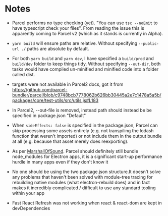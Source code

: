 # Notes

- Parcel performs no type checking (yet). "You can use `tsc --noEmit` to have typescript check your files". From reading the issue this is apparently coming to Parcel v2 (which as it stands is currently in Alpha).
- `yarn build` will ensure paths are relative. Without specifying `--public-url ./` paths are absolute by default.
- For both `yarn build` and `yarn dev`, I have specified a `build/prod` and `build/dev` folder to keep things tidy. Without specifying `--out-dir`, both tasks would have compiled un-minified and minified code into a folder called dist.
- targets were not available in Parcel2 docs, got it from https://github.com/parcel-bundler/parcel/blob/c9748bcb7778062b626bb30445a2e7c1478a5a5b/packages/core/test-utils/src/utils.js#L183
- In Parcel2, --out-file is removed, instead path should instead be be specified in package.json "Default"

- When `sideEffects: false` is specified in the package.json, Parcel can skip processing some assets entirely (e.g. not transpiling the lodash function that weren't imported) or not include them in the output bundle at all (e.g. because that asset merely does reexporting).

- As per [MarshallOfSound](https://github.com/parcel-bundler/parcel/issues/2492#issuecomment-455748071). Parcel should definitely still bundle node_modules for Electron apps, it is a significant start-up performance hurdle in many apps even if they don't know it
- No one should be using the two package.json structure.It doesn't solve any problems that haven't been solved with module-tree tracing for rebuilding native modules (what electron-rebuild does) and in fact makes it incredibly complicated / difficult to use any standard tooling within your app
- Fast React Refresh was not working when react & react-dom are kept in devDependencies
